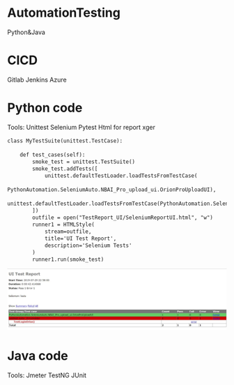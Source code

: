 # AutomationTesting
Python&Java

# CICD 
Gitlab
Jenkins
Azure

# Python code
Tools:
Unittest
Selenium
Pytest
Html for report
xger

    class MyTestSuite(unittest.TestCase):

        def test_cases(self):
            smoke_test = unittest.TestSuite()
            smoke_test.addTests([
                unittest.defaultTestLoader.loadTestsFromTestCase(
                    PythonAutomation.SeleniumAuto.NBAI_Pro_upload_ui.OrionProUploadUI),
                unittest.defaultTestLoader.loadTestsFromTestCase(PythonAutomation.SeleniumAuto.login_20_ui.TestLoginOrion),
            ])
            outfile = open("TestReport_UI/SeleniumReportUI.html", "w")
            runner1 = HTMLStyle(
                stream=outfile,
                title='UI Test Report',
                description='Selenium Tests'
            )
            runner1.run(smoke_test)


![alt text](https://github.com/leoli2019/AutomationTesting/blob/master/PythonAutomation/SeleniumAuto/testReport.JPG)

# Java code
Tools:
Jmeter
TestNG
JUnit
